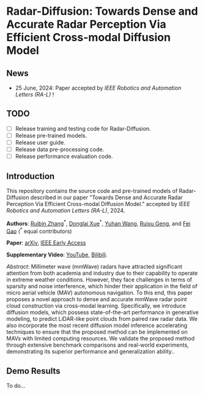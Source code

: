 # Radar-Diffusion: Towards Dense and Accurate Radar Perception Via Efficient Cross-modal Diffusion Model
## News
- 25 June, 2024: Paper accepted by  _IEEE Robotics and Automation Letters (RA-L)_ !
## TODO
- [ ] Release training and testing code for Radar-Diffusion.
- [ ] Release pre-trained models.
- [ ] Release user guide. 
- [ ] Release data pre-processing code.
- [ ] Release performance evaluation code.

## Introduction

This repository contains the source code and pre-trained models of Radar-Diffusion described in our paper "Towards Dense and Accurate Radar Perception Via Efficient Cross-modal Diffusion Model." accepted by  _IEEE Robotics and Automation Letters (RA-L)_, 2024.

__Authors__: [Ruibin Zhang](https://github.com/RoboticsZhang)<sup>\*</sup>, [Donglai Xue](https://github.com/dungloi)<sup>\*</sup>, [Yuhan Wang](https://github.com/johannwyh), [Ruixu Geng](https://github.com/ruixv), and [Fei Gao](http://zju-fast.com/fei-gao/) (<sup>\*</sup> equal contributors)

__Paper__: [arXiv](https://arxiv.org/abs/2403.08460), [IEEE Early Access](https://github.com/ZJU-FAST-Lab/Radar-Diffusion)

__Supplementary Video__: [YouTube](https://www.youtube.com/watch?v=Q3S-9w3dGV4&t=13s), [Bilibili](https://www.bilibili.com/video/BV1eK421b76M/?spm_id_from=333.337.search-card.all.click).

_Abstract_: Millimeter wave (mmWave) radars have attracted significant attention from both academia and industry due to their capability to operate in extreme weather conditions. However, they face challenges in terms of sparsity and noise interference, which hinder their application in the field of
micro aerial vehicle (MAV) autonomous navigation. To this end, this paper proposes a novel approach to dense and accurate mmWave radar point cloud construction via cross-modal learning. Specifically, we introduce diffusion models, which possess state-of-the-art performance in generative modeling, to
predict LiDAR-like point clouds from paired raw radar data. We also incorporate the most recent diffusion model inference accelerating techniques to ensure that the proposed method can be implemented on MAVs with limited computing resources. We validate the proposed method through extensive benchmark comparisons and real-world experiments, demonstrating its superior performance and generalization ability..


## Demo Results
To do...
